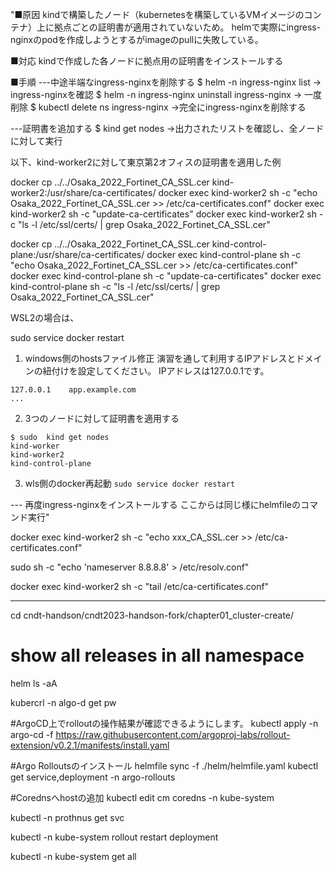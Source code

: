 "■原因
kindで構築したノード（kubernetesを構築しているVMイメージのコンテナ）上に拠点ごとの証明書が適用されていないため。
helmで実際にingress-nginxのpodを作成しようとするがimageのpullに失敗している。

■対応
kindで作成した各ノードに拠点用の証明書をインストールする

■手順
---中途半端なingress-nginxを削除する
$ helm -n ingress-nginx list
→ ingress-nginxを確認
$ helm -n ingress-nginx uninstall ingress-nginx
→ 一度削除
$ kubectl delete ns ingress-nginx
→完全にingress-nginxを削除する

---証明書を追加する
$ kind get nodes
→出力されたリストを確認し、全ノードに対して実行

以下、kind-worker2に対して東京第2オフィスの証明書を適用した例

docker cp ../../Osaka_2022_Fortinet_CA_SSL.cer kind-worker2:/usr/share/ca-certificates/
docker exec kind-worker2 sh -c "echo Osaka_2022_Fortinet_CA_SSL.cer >> /etc/ca-certificates.conf"
docker exec kind-worker2 sh -c "update-ca-certificates"
docker exec kind-worker2 sh -c "ls -l /etc/ssl/certs/ | grep Osaka_2022_Fortinet_CA_SSL.cer"


docker cp ../../Osaka_2022_Fortinet_CA_SSL.cer kind-control-plane:/usr/share/ca-certificates/
docker exec kind-control-plane sh -c "echo Osaka_2022_Fortinet_CA_SSL.cer >> /etc/ca-certificates.conf"
docker exec kind-control-plane sh -c "update-ca-certificates"
docker exec kind-control-plane sh -c "ls -l /etc/ssl/certs/ | grep Osaka_2022_Fortinet_CA_SSL.cer"


WSL2の場合は、

sudo service docker restart


1. windows側のhostsファイル修正
演習を通して利用するIPアドレスとドメインの紐付けを設定してください。
IPアドレスは127.0.0.1です。
```
127.0.0.1    app.example.com
...
```

2. 3つのノードに対して証明書を適用する
```
$ sudo  kind get nodes
kind-worker
kind-worker2
kind-control-plane
```

3. wls側のdocker再起動
`sudo service docker restart`



--- 再度ingress-nginxをインストールする
ここからは同じ様にhelmfileのコマンド実行"



docker exec kind-worker2 sh -c "echo xxx_CA_SSL.cer >> /etc/ca-certificates.conf"




sudo sh -c "echo 'nameserver 8.8.8.8' > /etc/resolv.conf"



docker exec kind-worker2 sh -c "tail /etc/ca-certificates.conf"

------------------------

cd cndt-handson/cndt2023-handson-fork/chapter01_cluster-create/


# show all releases in all namespace
helm ls -aA



kubercrl -n algo-d get pw



#ArgoCD上でrolloutの操作結果が確認できるようにします。
kubectl apply -n argo-cd -f https://raw.githubusercontent.com/argoproj-labs/rollout-extension/v0.2.1/manifests/install.yaml

#Argo Rolloutsのインストール
helmfile sync -f ./helm/helmfile.yaml
kubectl get service,deployment  -n argo-rollouts

#Corednsへhostの追加
kubectl edit cm coredns -n kube-system

kubectl -n prothnus get svc

kubectl -n kube-system rollout restart deployment

 kubectl -n kube-system get all
 
 